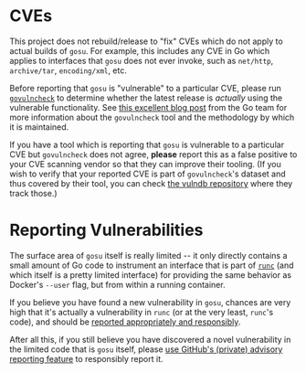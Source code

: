 # CVEs

This project does not rebuild/release to "fix" CVEs which do not apply to actual builds of `gosu`.  For example, this includes any CVE in Go which applies to interfaces that `gosu` does not ever invoke, such as `net/http`, `archive/tar`, `encoding/xml`, etc.

Before reporting that `gosu` is "vulnerable" to a particular CVE, please run [`govulncheck`](https://pkg.go.dev/golang.org/x/vuln/cmd/govulncheck) to determine whether the latest release is *actually* using the vulnerable functionality.  See [this excellent blog post](https://go.dev/blog/vuln) from the Go team for more information about the `govulncheck` tool and the methodology by which it is maintained.

If you have a tool which is reporting that `gosu` is vulnerable to a particular CVE but `govulncheck` does not agree, **please** report this as a false positive to your CVE scanning vendor so that they can improve their tooling.  (If you wish to verify that your reported CVE is part of `govulncheck`'s dataset and thus covered by their tool, you can check [the vulndb repository](https://github.com/golang/vulndb) where they track those.)

# Reporting Vulnerabilities

The surface area of `gosu` itself is really limited -- it only directly contains a small amount of Go code to instrument an interface that is part of [`runc`](https://github.com/opencontainers/runc) (and which itself is a pretty limited interface) for providing the same behavior as Docker's `--user` flag, but from within a running container.

If you believe you have found a new vulnerability in `gosu`, chances are very high that it's actually a vulnerability in `runc` (or at the very least, `runc`'s code), and should be [reported appropriately and responsibly](https://github.com/opencontainers/.github/blob/master/SECURITY.md).

After all this, if you still believe you have discovered a novel vulnerability in the limited code that is `gosu` itself, please [use GitHub's (private) advisory reporting feature](https://github.com/tianon/gosu/security/advisories/new) to responsibly report it.
